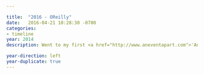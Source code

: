 ```yaml
---

title:  "2016 - OReilly"
date:   2016-04-21 10:28:30 -0700
categories:
- timeline
year: 2014
description: Went to my first <a href="http://www.aneventapart.com">'An Event Apart'</a> conference in Chicago and met one of my heros, Jeffery Zeldman and Luke Wroblewski.

year-direction: left
year-duplicate: true
---
```

